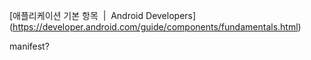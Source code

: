 [애플리케이션 기본 항목  |  Android Developers] (https://developer.android.com/guide/components/fundamentals.html)

manifest?